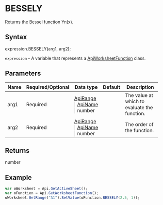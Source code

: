 # BESSELY

Returns the Bessel function Yn(x).

## Syntax

expression.BESSELY(arg1, arg2);

`expression` - A variable that represents a [ApiWorksheetFunction](../ApiWorksheetFunction.md) class.

## Parameters

| **Name** | **Required/Optional** | **Data type** | **Default** | **Description** |
| ------------- | ------------- | ------------- | ------------- | ------------- |
| arg1 | Required | [ApiRange](../../ApiRange/ApiRange.md) &#124; [ApiName](../../ApiName/ApiName.md) &#124; number |  | The value at which to evaluate the function. |
| arg2 | Required | [ApiRange](../../ApiRange/ApiRange.md) &#124; [ApiName](../../ApiName/ApiName.md) &#124; number |  | The order of the function. |

## Returns

number

## Example



```javascript
var oWorksheet = Api.GetActiveSheet();
var oFunction = Api.GetWorksheetFunction();
oWorksheet.GetRange("A1").SetValue(oFunction.BESSELY(2.5, 1));
```
